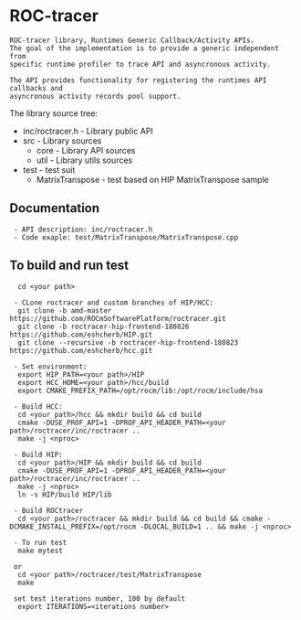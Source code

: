 # ROC-tracer
```
ROC-tracer library, Runtimes Generic Callback/Activity APIs.
The goal of the implementation is to provide a generic independent from
specific runtime profiler to trace API and asyncronous activity.

The API provides functionality for registering the runtimes API callbacks and
asyncronous activity records pool support.
```

The library source tree:
 - inc/roctracer.h - Library public API
 - src  - Library sources
   - core - Library API sources
   - util - Library utils sources
 - test - test suit
   - MatrixTranspose - test based on HIP MatrixTranspose sample

## Documentation
```
 - API description: inc/roctracer.h
 - Code exaple: test/MatrixTranspose/MatrixTranspose.cpp
```

## To build and run test
```
  cd <your path>

 - CLone roctracer and custom branches of HIP/HCC:
  git clone -b amd-master https://github.com/ROCmSoftwarePlatform/roctracer.git
  git clone -b roctracer-hip-frontend-180826 https://github.com/eshcherb/HIP.git
  git clone --recursive -b roctracer-hip-frontend-180823 https://github.com/eshcherb/hcc.git

 - Set environment:
  export HIP_PATH=<your path>/HIP
  export HCC_HOME=<your path>/hcc/build
  export CMAKE_PREFIX_PATH=/opt/rocm/lib:/opt/rocm/include/hsa

 - Build HCC:
  cd <your path>/hcc && mkdir build && cd build
  cmake -DUSE_PROF_API=1 -DPROF_API_HEADER_PATH=<your path>/roctracer/inc/roctracer ..
  make -j <nproc>
  
 - Build HIP:
  cd <your path>/HIP && mkdir build && cd build
  cmake -DUSE_PROF_API=1 -DPROF_API_HEADER_PATH=<your path>/roctracer/inc/roctracer ..
  make -j <nproc>
  ln -s HIP/build HIP/lib
  
 - Build ROCtracer
  cd <your path>/roctracer && mkdir build && cd build && cmake -DCMAKE_INSTALL_PREFIX=/opt/rocm -DLOCAL_BUILD=1 .. && make -j <nproc>

 - To run test
  make mytest
 
 or
  cd <your path>/roctracer/test/MatrixTranspose
  make

 set test iterations number, 100 by default
  export ITERATIONS=<iterations number>
```
